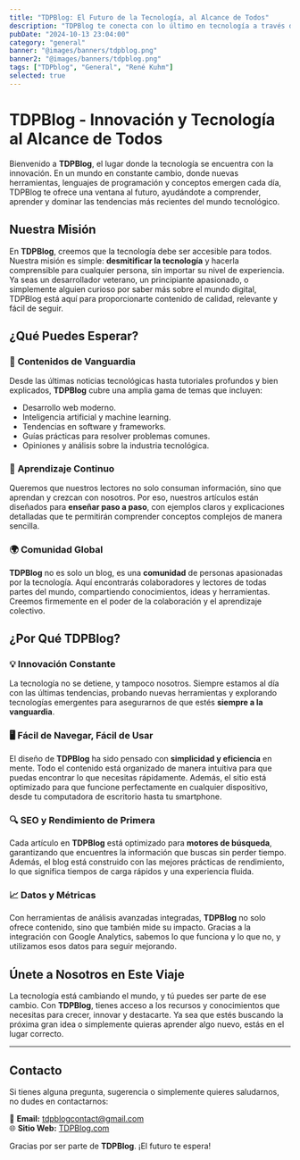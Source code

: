 ```yaml
---
title: "TDPBlog: El Futuro de la Tecnología, al Alcance de Todos"
description: "TDPBlog te conecta con lo último en tecnología a través de tutoriales accesibles y análisis profundos, ayudándote a crecer en un mundo digital en constante cambio"
pubDate: "2024-10-13 23:04:00"
category: "general"
banner: "@images/banners/tdpblog.png"
banner2: "@images/banners/tdpblog.png"
tags: ["TDPblog", "General", "René Kuhm"]
selected: true
---
```


# TDPBlog - Innovación y Tecnología al Alcance de Todos

Bienvenido a **TDPBlog**, el lugar donde la tecnología se encuentra con la innovación. En un mundo en constante cambio, donde nuevas herramientas, lenguajes de programación y conceptos emergen cada día, TDPBlog te ofrece una ventana al futuro, ayudándote a comprender, aprender y dominar las tendencias más recientes del mundo tecnológico.

## Nuestra Misión

En **TDPBlog**, creemos que la tecnología debe ser accesible para todos. Nuestra misión es simple: **desmitificar la tecnología** y hacerla comprensible para cualquier persona, sin importar su nivel de experiencia. Ya seas un desarrollador veterano, un principiante apasionado, o simplemente alguien curioso por saber más sobre el mundo digital, TDPBlog está aquí para proporcionarte contenido de calidad, relevante y fácil de seguir.

## ¿Qué Puedes Esperar?

### 🚀 **Contenidos de Vanguardia**
Desde las últimas noticias tecnológicas hasta tutoriales profundos y bien explicados, **TDPBlog** cubre una amplia gama de temas que incluyen:

- Desarrollo web moderno.
- Inteligencia artificial y machine learning.
- Tendencias en software y frameworks.
- Guías prácticas para resolver problemas comunes.
- Opiniones y análisis sobre la industria tecnológica.

### 🧠 **Aprendizaje Continuo**
Queremos que nuestros lectores no solo consuman información, sino que aprendan y crezcan con nosotros. Por eso, nuestros artículos están diseñados para **enseñar paso a paso**, con ejemplos claros y explicaciones detalladas que te permitirán comprender conceptos complejos de manera sencilla.

### 🌍 **Comunidad Global**
**TDPBlog** no es solo un blog, es una **comunidad** de personas apasionadas por la tecnología. Aquí encontrarás colaboradores y lectores de todas partes del mundo, compartiendo conocimientos, ideas y herramientas. Creemos firmemente en el poder de la colaboración y el aprendizaje colectivo.

## ¿Por Qué TDPBlog?

### 💡 **Innovación Constante**
La tecnología no se detiene, y tampoco nosotros. Siempre estamos al día con las últimas tendencias, probando nuevas herramientas y explorando tecnologías emergentes para asegurarnos de que estés **siempre a la vanguardia**.

### 🖥️ **Fácil de Navegar, Fácil de Usar**
El diseño de **TDPBlog** ha sido pensado con **simplicidad y eficiencia** en mente. Todo el contenido está organizado de manera intuitiva para que puedas encontrar lo que necesitas rápidamente. Además, el sitio está optimizado para que funcione perfectamente en cualquier dispositivo, desde tu computadora de escritorio hasta tu smartphone.

### 🔍 **SEO y Rendimiento de Primera**
Cada artículo en **TDPBlog** está optimizado para **motores de búsqueda**, garantizando que encuentres la información que buscas sin perder tiempo. Además, el blog está construido con las mejores prácticas de rendimiento, lo que significa tiempos de carga rápidos y una experiencia fluida.

### 📈 **Datos y Métricas**
Con herramientas de análisis avanzadas integradas, **TDPBlog** no solo ofrece contenido, sino que también mide su impacto. Gracias a la integración con Google Analytics, sabemos lo que funciona y lo que no, y utilizamos esos datos para seguir mejorando.

## Únete a Nosotros en Este Viaje

La tecnología está cambiando el mundo, y tú puedes ser parte de ese cambio. Con **TDPBlog**, tienes acceso a los recursos y conocimientos que necesitas para crecer, innovar y destacarte. Ya sea que estés buscando la próxima gran idea o simplemente quieras aprender algo nuevo, estás en el lugar correcto.

---

## Contacto

Si tienes alguna pregunta, sugerencia o simplemente quieres saludarnos, no dudes en contactarnos:

📧 **Email:** tdpblogcontact@gmail.com  
🌐 **Sitio Web:** [TDPBlog.com](https://tdpblog.com)  


Gracias por ser parte de **TDPBlog**. ¡El futuro te espera!

